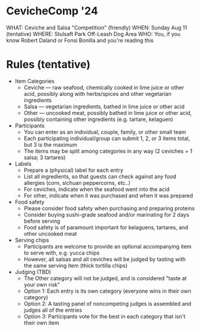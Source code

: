 # CevicheComp '24

WHAT: Ceviche and Salsa "Competition" (friendly)
WHEN: Sunday Aug 11 (tentative)
WHERE: Stulsaft Park Off-Leash Dog Area
WHO: You, if you know Robert Daland or Fonsi Bonilla and you're reading this

# Rules (tentative)

* Item Categories
    * Ceviche — raw seafood, chemically cooked in lime juice or other acid, possibly along with herbs/spices and other vegetarian ingredients
    * Salsa — vegetarian ingredients, bathed in lime juice or other acid
    * Other — uncooked meat, possibly bathed in lime juice or other acid, possibly containing other ingredients (e.g. tartare, kelaguen)
* Participants
    * You can enter as an individual, couple, family, or other small team
    * Each participating individual/group can submit 1, 2, or 3 items total, but 3 is the maximum
    * The items may be split among categories in any way (2 ceviches + 1 salsa; 3 tartares)
* Labels
    * Prepare a (physical) label for each entry
    * List all ingredients, so that guests can check against any food allergies (corn, sichuan peppercorns, etc..)
    * For ceviches, indicate when the seafood went into the acid
    * For other, indicate when it was purchased and when it was prepared
* Food safety
    * Please consider food safety when purchasing and preparing proteins
    * Consider buying sushi-grade seafood and/or marinating for 2 days before serving
    * Food safety is of paramount important for kelaguens, tartares, and other uncooked meat
* Serving chips
    * Participants are welcome to provide an optional accompanying item to serve with, e.g. yucca chips
    * However, all salsas and all ceviches will be judged by tasting with the same serving item (thick tortilla chips)
* Judging (TBD)
    * The Other category will not be judged, and is considered "taste at your own risk" 
    * Option 1: Each entry is its own category (everyone wins in their own category)
    * Option 2: A tasting panel of noncompeting judges is assembled and judges all of the entries
    * Option 3: Participants vote for the best in each category that isn't their own item
